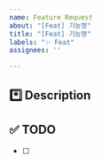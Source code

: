 ```yaml
---
name: Feature Request
about: "[Feat] 기능명"
title: "[Feat] 기능명"
labels: "✨ Feat"
assignees: ''

---
```


## *️⃣ Description

<!-- 추가하려는 기능에 대한 간략한 설명을 작성하세요 -->

## ✅ TODO

<!-- 기능의 동작 방식 및 목적을 구체적으로 작성하세요 -->

- [ ]
